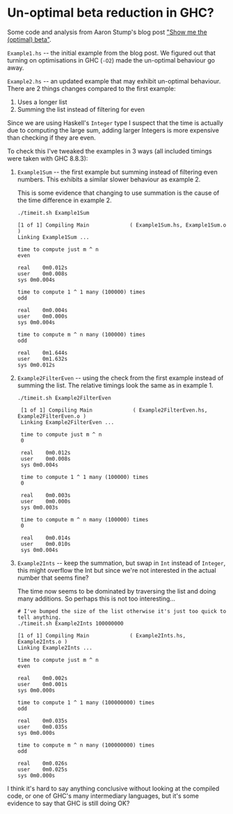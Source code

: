 # Un-optimal beta reduction in GHC?

Some code and analysis from Aaron Stump's blog post ["Show me the (optimal) beta"][1].

[1]: https://queuea9.wordpress.com/2020/07/10/show-me-the-optimal-beta/

`Example1.hs` -- the initial example from the blog post. We figured out that
turning on optimisations in GHC (`-O2`) made the un-optimal behaviour go away.

`Example2.hs` -- an updated example that may exhibit un-optimal behaviour. There
are 2 things changes compared to the first example:

1. Uses a longer list
2. Summing the list instead of filtering for even

Since we are using Haskell's `Integer` type I suspect that the time is actually
due to computing the large sum, adding larger Integers is more expensive than
checking if they are even.

To check this I've tweaked the examples in 3 ways (all included timings were
taken with GHC 8.8.3):

1. `Example1Sum` -- the first example but summing instead of filtering even
    numbers. This exhibits a similar slower behaviour as example 2.

    This is some evidence that changing to use summation is the cause of the
    time difference in example 2.

    ```
    ./timeit.sh Example1Sum

    [1 of 1] Compiling Main             ( Example1Sum.hs, Example1Sum.o )
    Linking Example1Sum ...

    time to compute just m ^ n
    even

    real	0m0.012s
    user	0m0.008s
    sys	0m0.004s

    time to compute 1 ^ 1 many (100000) times
    odd

    real	0m0.004s
    user	0m0.000s
    sys	0m0.004s

    time to compute m ^ n many (100000) times
    odd

    real	0m1.644s
    user	0m1.632s
    sys	0m0.012s
    ```

2. `Example2FilterEven` -- using the check from the first example instead of
   summing the list. The relative timings look the same as in example 1.


   ```
   ./timeit.sh Example2FilterEven

    [1 of 1] Compiling Main             ( Example2FilterEven.hs, Example2FilterEven.o )
    Linking Example2FilterEven ...

    time to compute just m ^ n
    0

    real	0m0.012s
    user	0m0.008s
    sys	0m0.004s

    time to compute 1 ^ 1 many (100000) times
    0

    real	0m0.003s
    user	0m0.000s
    sys	0m0.003s

    time to compute m ^ n many (100000) times
    0

    real	0m0.014s
    user	0m0.010s
    sys	0m0.004s
    ```

3. `Example2Ints` -- keep the summation, but swap in `Int` instead of
    `Integer`, this might overflow the Int but since we're not interested in
    the actual number that seems fine?

    The time now seems to be dominated by traversing the list and doing many
    additions. So perhaps this is not too interesting...

    ```
    # I've bumped the size of the list otherwise it's just too quick to tell anything.
    ./timeit.sh Example2Ints 100000000

    [1 of 1] Compiling Main             ( Example2Ints.hs, Example2Ints.o )
    Linking Example2Ints ...

    time to compute just m ^ n
    even

    real	0m0.002s
    user	0m0.001s
    sys	0m0.000s

    time to compute 1 ^ 1 many (100000000) times
    odd

    real	0m0.035s
    user	0m0.035s
    sys	0m0.000s

    time to compute m ^ n many (100000000) times
    odd

    real	0m0.026s
    user	0m0.025s
    sys	0m0.000s
    ```

I think it's hard to say anything conclusive without looking at the compiled
code, or one of GHC's many intermediary languages, but it's some evidence to
say that GHC is still doing OK?
